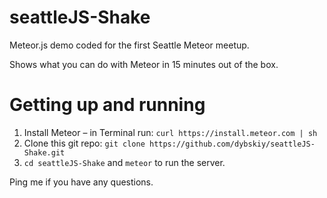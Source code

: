 seattleJS-Shake
===============

Meteor.js demo coded for the first Seattle Meteor meetup.

Shows what you can do with Meteor in 15 minutes out of the box.

Getting up and running
======================

1. Install Meteor – in Terminal run: ```curl https://install.meteor.com | sh``` 
2. Clone this git repo: ```git clone https://github.com/dybskiy/seattleJS-Shake.git```
3. ```cd seattleJS-Shake``` and ```meteor``` to run the server.

Ping me if you have any questions.
